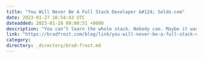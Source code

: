 ```yaml
---
title: "You Will Never Be A Full Stack Developer &#124; Seldo.com"
date: 2023-01-27 16:54:43 UTC
dateadded: 2023-01-28 00:00:51 +0000
description: "You can’t learn the whole stack. Nobody can. Maybe it was possible in 1990, the day after the web was invented, but I’m not even sure about that. The stack grows and shifts and evolves every day. Very much agree […]"
link: "https://bradfrost.com/blog/link/you-will-never-be-a-full-stack-developer-seldo-com/"
category:
directory: _directory/brad-frost.md
---
```

